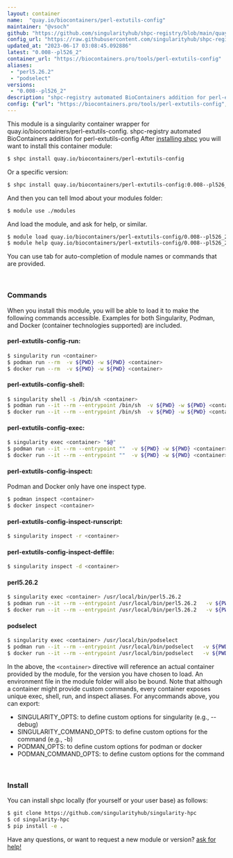 ```yaml
---
layout: container
name:  "quay.io/biocontainers/perl-extutils-config"
maintainer: "@vsoch"
github: "https://github.com/singularityhub/shpc-registry/blob/main/quay.io/biocontainers/perl-extutils-config/container.yaml"
config_url: "https://raw.githubusercontent.com/singularityhub/shpc-registry/main/quay.io/biocontainers/perl-extutils-config/container.yaml"
updated_at: "2023-06-17 03:08:45.092886"
latest: "0.008--pl526_2"
container_url: "https://biocontainers.pro/tools/perl-extutils-config"
aliases:
 - "perl5.26.2"
 - "podselect"
versions:
 - "0.008--pl526_2"
description: "shpc-registry automated BioContainers addition for perl-extutils-config"
config: {"url": "https://biocontainers.pro/tools/perl-extutils-config", "maintainer": "@vsoch", "description": "shpc-registry automated BioContainers addition for perl-extutils-config", "latest": {"0.008--pl526_2": "sha256:b6c9d71bc891370b293ec21cc0fa6235758d20cb2c63d9f8b4e4e56f4f8cb268"}, "tags": {"0.008--pl526_2": "sha256:b6c9d71bc891370b293ec21cc0fa6235758d20cb2c63d9f8b4e4e56f4f8cb268"}, "docker": "quay.io/biocontainers/perl-extutils-config", "aliases": {"perl5.26.2": "/usr/local/bin/perl5.26.2", "podselect": "/usr/local/bin/podselect"}}
---
```


This module is a singularity container wrapper for quay.io/biocontainers/perl-extutils-config.
shpc-registry automated BioContainers addition for perl-extutils-config
After [installing shpc](#install) you will want to install this container module:


```bash
$ shpc install quay.io/biocontainers/perl-extutils-config
```

Or a specific version:

```bash
$ shpc install quay.io/biocontainers/perl-extutils-config:0.008--pl526_2
```

And then you can tell lmod about your modules folder:

```bash
$ module use ./modules
```

And load the module, and ask for help, or similar.

```bash
$ module load quay.io/biocontainers/perl-extutils-config/0.008--pl526_2
$ module help quay.io/biocontainers/perl-extutils-config/0.008--pl526_2
```

You can use tab for auto-completion of module names or commands that are provided.

<br>

### Commands

When you install this module, you will be able to load it to make the following commands accessible.
Examples for both Singularity, Podman, and Docker (container technologies supported) are included.

#### perl-extutils-config-run:

```bash
$ singularity run <container>
$ podman run --rm  -v ${PWD} -w ${PWD} <container>
$ docker run --rm  -v ${PWD} -w ${PWD} <container>
```

#### perl-extutils-config-shell:

```bash
$ singularity shell -s /bin/sh <container>
$ podman run --it --rm --entrypoint /bin/sh  -v ${PWD} -w ${PWD} <container>
$ docker run --it --rm --entrypoint /bin/sh  -v ${PWD} -w ${PWD} <container>
```

#### perl-extutils-config-exec:

```bash
$ singularity exec <container> "$@"
$ podman run --it --rm --entrypoint ""  -v ${PWD} -w ${PWD} <container> "$@"
$ docker run --it --rm --entrypoint ""  -v ${PWD} -w ${PWD} <container> "$@"
```

#### perl-extutils-config-inspect:

Podman and Docker only have one inspect type.

```bash
$ podman inspect <container>
$ docker inspect <container>
```

#### perl-extutils-config-inspect-runscript:

```bash
$ singularity inspect -r <container>
```

#### perl-extutils-config-inspect-deffile:

```bash
$ singularity inspect -d <container>
```


#### perl5.26.2

```bash
$ singularity exec <container> /usr/local/bin/perl5.26.2
$ podman run --it --rm --entrypoint /usr/local/bin/perl5.26.2   -v ${PWD} -w ${PWD} <container> -c " $@"
$ docker run --it --rm --entrypoint /usr/local/bin/perl5.26.2   -v ${PWD} -w ${PWD} <container> -c " $@"
```


#### podselect

```bash
$ singularity exec <container> /usr/local/bin/podselect
$ podman run --it --rm --entrypoint /usr/local/bin/podselect   -v ${PWD} -w ${PWD} <container> -c " $@"
$ docker run --it --rm --entrypoint /usr/local/bin/podselect   -v ${PWD} -w ${PWD} <container> -c " $@"
```



In the above, the `<container>` directive will reference an actual container provided
by the module, for the version you have chosen to load. An environment file in the
module folder will also be bound. Note that although a container
might provide custom commands, every container exposes unique exec, shell, run, and
inspect aliases. For anycommands above, you can export:

 - SINGULARITY_OPTS: to define custom options for singularity (e.g., --debug)
 - SINGULARITY_COMMAND_OPTS: to define custom options for the command (e.g., -b)
 - PODMAN_OPTS: to define custom options for podman or docker
 - PODMAN_COMMAND_OPTS: to define custom options for the command

<br>

### Install

You can install shpc locally (for yourself or your user base) as follows:

```bash
$ git clone https://github.com/singularityhub/singularity-hpc
$ cd singularity-hpc
$ pip install -e .
```

Have any questions, or want to request a new module or version? [ask for help!](https://github.com/singularityhub/singularity-hpc/issues)